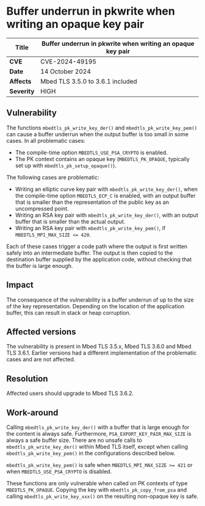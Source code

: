 # Buffer underrun in pkwrite when writing an opaque key pair

**Title** | Buffer underrun in pkwrite when writing an opaque key pair
--------- | ----------------------------------------------------------
**CVE** | CVE-2024-49195
**Date** | 14 October 2024
**Affects** | Mbed TLS 3.5.0 to 3.6.1 included
**Severity** | HIGH

## Vulnerability

The functions `mbedtls_pk_write_key_der()` and `mbedtls_pk_write_key_pem()` can cause a buffer underrun when the output buffer is too small in some cases. In all problematic cases:

* The compile-time option `MBEDTLS_USE_PSA_CRYPTO` is enabled.
* The PK context contains an opaque key (`MBEDTLS_PK_OPAQUE`, typically set up with `mbedtls_pk_setup_opaque()`).

The following cases are problematic:

* Writing an elliptic curve key pair with `mbedtls_pk_write_key_der()`, when the compile-time option `MBEDTLS_ECP_C` is enabled, with an output buffer that is smaller than the representation of the public key as an uncompressed point.
* Writing an RSA key pair with `mbedtls_pk_write_key_der()`, with an output buffer that is smaller than the actual output.
* Writing an RSA key pair with `mbedtls_pk_write_key_pem()`, if `MBEDTLS_MPI_MAX_SIZE <= 420`.

Each of these cases trigger a code path where the output is first written safely into an intermediate buffer. The output is then copied to the destination buffer supplied by the application code, without checking that the buffer is large enough.

## Impact

The consequence of the vulnerability is a buffer underrun of up to the size of the key representation. Depending on the location of the application buffer, this can result in stack or heap corruption.

## Affected versions

The vulnerability is present in Mbed TLS 3.5.x, Mbed TLS 3.6.0 and Mbed TLS 3.6.1. Earlier versions had a different implementation of the problematic cases and are not affected.

## Resolution

Affected users should upgrade to Mbed TLS 3.6.2.

## Work-around

Calling `mbedtls_pk_write_key_der()` with a buffer that is large enough for the content is always safe. Furthermore, `PSA_EXPORT_KEY_PAIR_MAX_SIZE` is always a safe buffer size. There are no unsafe calls to `mbedtls_pk_write_key_der()` within Mbed TLS itself, except when calling `mbedtls_pk_write_key_pem()` in the configurations described below.

`mbedtls_pk_write_key_pem()` is safe when `MBEDTLS_MPI_MAX_SIZE >= 421` or when `MBEDTLS_USE_PSA_CRYPTO` is disabled.

These functions are only vulnerable when called on PK contexts of type `MBEDTLS_PK_OPAQUE`. Copying the key with `mbedtls_pk_copy_from_psa` and calling `mbedtls_pk_write_key_xxx()` on the resulting non-opaque key is safe.
